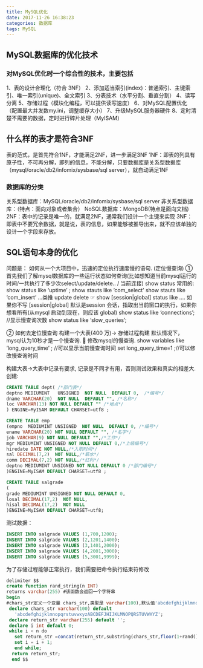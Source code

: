 ```yaml
---
title: MySQL优化
date: 2017-11-26 16:38:23
categories: 数据库
tags: MySQL
---
```

## MySQL数据库的优化技术
### 对MySQL优化时一个综合性的技术，主要包括
1、表的设计合理化（符合 3NF）
2、添加适当索引(index)：普通索引、主键索引、唯一索引(unique)、全文索引
3、分表技术（水平分割、垂直分割）
4、读写分离
5、存储过程（模块化编程，可以提供读写速度）
6、对MySQL配置优化（配置最大并发数my.ini，调整缓存大小）
7、升级MySQL服务器硬件
8、定时清楚不需要的数据，定时进行碎片处理（MyISAM）
## 什么样的表才是符合3NF
表的范式，是首先符合1NF，才能满足2NF，进一步满足3NF
1NF：即表的列具有原子性，不可再分解，即列的信息，不能分解，只要数据库是关系型数据库（mysql/oracle/db2/infomix/sysbase/sql server），就自动满足1NF
### 数据库的分类
关系型数据库：MySQL/oracle/db2/infomix/sysbase/sql server
非关系型数据库：（特点：面向对象或者集合）
NoSQL数据库：MongoDB(特点是面向文档)
2NF：表中的记录是唯一的，就满足2NF，通常我们设计一个主键来实现
3NF：即表中不要冗余数据，就是说，表的信息，如果能够被推导出来，就不应该单独的设计一个字段来存放。
## SQL语句本身的优化
问题是： 如何从一个大项目中，迅速的定位执行速度慢的语句. (定位慢查询)
①	首先我们了解mysql数据库的一些运行状态如何查询(比如想知道当前mysql运行的时间/一共执行了多少次select/update/delete.. / 当前连接)
show status
常用的:
show status like ‘uptime’ ; 
show  stauts like ‘com_select’  show stauts like ‘com_insert’ ...类推 update  delete
☞ show [session|global] status like .... 如果你不写  [session|global] 默认是session 会话，指取出当前窗口的执行，如果你想看所有(从mysql 启动到现在，则应该 global)
show status like ‘connections’; 
//显示慢查询次数
show status like ‘slow_queries’;

②	如何去定位慢查询
构建一个大表(400 万)-> 存储过程构建
默认情况下，mysql认为10秒才是一个慢查询.
	修改mysql的慢查询.
show variables like ‘long_query_time’ ; //可以显示当前慢查询时间
set long_query_time=1 ;//可以修改慢查询时间

构建大表->大表中记录有要求, 记录是不同才有用，否则测试效果和真实的相差大.
创建:
```SQL
CREATE TABLE dept( /*部门表*/
deptno MEDIUMINT   UNSIGNED  NOT NULL  DEFAULT 0,  /*编号*/
dname VARCHAR(20)  NOT NULL  DEFAULT "", /*名称*/
loc VARCHAR(13) NOT NULL DEFAULT "" /*地点*/
) ENGINE=MyISAM DEFAULT CHARSET=utf8 ;

CREATE TABLE emp
(empno  MEDIUMINT UNSIGNED  NOT NULL  DEFAULT 0, /*编号*/
ename VARCHAR(20) NOT NULL DEFAULT "", /*名字*/
job VARCHAR(9) NOT NULL DEFAULT "",/*工作*/
mgr MEDIUMINT UNSIGNED NOT NULL DEFAULT 0,/*上级编号*/
hiredate DATE NOT NULL,/*入职时间*/
sal DECIMAL(7,2)  NOT NULL,/*薪水*/
comm DECIMAL(7,2) NOT NULL,/*红利*/
deptno MEDIUMINT UNSIGNED NOT NULL DEFAULT 0 /*部门编号*/
)ENGINE=MyISAM DEFAULT CHARSET=utf8 ;

CREATE TABLE salgrade
(
grade MEDIUMINT UNSIGNED NOT NULL DEFAULT 0,
losal DECIMAL(17,2)  NOT NULL,
hisal DECIMAL(17,2)  NOT NULL
)ENGINE=MyISAM DEFAULT CHARSET=utf8;
```
测试数据：
```SQL
INSERT INTO salgrade VALUES (1,700,1200);
INSERT INTO salgrade VALUES (2,1201,1400);
INSERT INTO salgrade VALUES (3,1401,2000);
INSERT INTO salgrade VALUES (4,2001,3000);
INSERT INTO salgrade VALUES (5,3001,9999);
```
为了存储过程能够正常执行，我们需要把命令执行结束符修改
```SQL
delimiter $$
create function rand_string(n INT) 
returns varchar(255) #该函数会返回一个字符串
begin 
#chars_str定义一个变量 chars_str,类型是 varchar(100),默认值'abcdefghijklmnopqrstuvwxyzABCDEFJHIJKLMNOPQRSTUVWXYZ';
 declare chars_str varchar(100) default
   'abcdefghijklmnopqrstuvwxyzABCDEFJHIJKLMNOPQRSTUVWXYZ';
 declare return_str varchar(255) default '';
 declare i int default 0;
 while i < n do 
   set return_str =concat(return_str,substring(chars_str,floor(1+rand()*52),1));
   set i = i + 1;
   end while;
  return return_str;
  end $$

```
